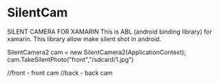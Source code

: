 # SilentCam
SILENT CAMERA FOR XAMARIN
This is ABL (android binding library) for xamarin. This library allow make silent shot in android.

SilentCamera2 cam = new SilentCamera2(ApplicationContext);
cam.TakeSilentPhoto("front","/sdcard/1.jpg")

//front - front cam
//back - back cam
